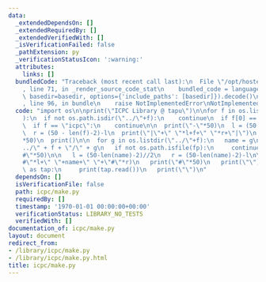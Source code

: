 ```yaml
---
data:
  _extendedDependsOn: []
  _extendedRequiredBy: []
  _extendedVerifiedWith: []
  _isVerificationFailed: false
  _pathExtension: py
  _verificationStatusIcon: ':warning:'
  attributes:
    links: []
  bundledCode: "Traceback (most recent call last):\n  File \"/opt/hostedtoolcache/Python/3.10.0/x64/lib/python3.10/site-packages/onlinejudge_verify/documentation/build.py\"\
    , line 71, in _render_source_code_stat\n    bundled_code = language.bundle(stat.path,\
    \ basedir=basedir, options={'include_paths': [basedir]}).decode()\n  File \"/opt/hostedtoolcache/Python/3.10.0/x64/lib/python3.10/site-packages/onlinejudge_verify/languages/python.py\"\
    , line 96, in bundle\n    raise NotImplementedError\nNotImplementedError\n"
  code: "import os\n\nprint(\"ICPC Library @ tapu\")\n\nfor f in os.listdir(\"..\"\
    ):\n  if not os.path.isdir(\"../\"+f):\n    continue\n  if f[0] == '.':\n    continue\n\
    \  if f == \"icpc\":\n    continue\n\n  print(\"-\"*50)\n  l = (50 - len(f)-2)//2\n\
    \  r = (50 - len(f)-2)-l\n  print(\"|\"+\" \"*l+f+\" \"*r+\"|\")\n  print(\"-\"\
    *50)\n  print()\n\n  for g in os.listdir(\"../\"+f):\n   name = g\n   fp = \"\
    ../\" + f + \"/\" + g\n   if not os.path.isfile(fp):\n     continue\n\n   print(\"\
    #\"*50)\n\n   l = (50-len(name)-2)//2\n   r = (50-len(name)-2)-l\n\n   print(\"\
    #\"*l+\" \"+name+\" \"+\"#\"*r)\n   print(\"#\"*50)\n   print(\"\")\n   with open(fp)\
    \ as tap:\n     print(tap.read())\n   print(\"\")\n"
  dependsOn: []
  isVerificationFile: false
  path: icpc/make.py
  requiredBy: []
  timestamp: '1970-01-01 00:00:00+00:00'
  verificationStatus: LIBRARY_NO_TESTS
  verifiedWith: []
documentation_of: icpc/make.py
layout: document
redirect_from:
- /library/icpc/make.py
- /library/icpc/make.py.html
title: icpc/make.py
---
```


